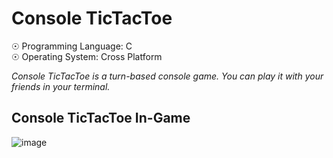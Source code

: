 # Console TicTacToe

☉ Programming Language: C <br>
☉ Operating System: Cross Platform <br>

<i>Console TicTacToe is a turn-based console game. You can play it with your friends in your terminal.</i>

## Console TicTacToe In-Game
![image](https://user-images.githubusercontent.com/65850970/139141166-c375366a-37ab-4201-b726-7fb73ace893e.png)

